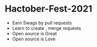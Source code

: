 # Hactober-Fest-2021

* Earn Swags by pull requests
* Learn to create , merge requests
* Open source is Great
* Open source is Love
